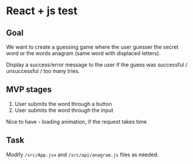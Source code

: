 # React + js test

## Goal

We want to create a guessing game where the user guesser the secret word or the words anagram (same word with displaced letters).

Display a success/error message to the user if the guess was successful / unsuccessful / too many tries.

## MVP stages

1. User submits the word through a button
2. User submits the word through the input

Nice to have - loading animation, if the request takes time

## Task

Modify `/src/App.jsx` and `/src/api/anagram.js` files as needed.
